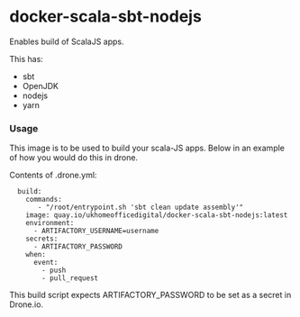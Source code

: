 # docker-scala-sbt-nodejs

  
Enables build of ScalaJS apps.

This has:
- sbt
- OpenJDK
- nodejs
- yarn

### Usage

This image is to be used to build your scala-JS apps. Below in an example of how you would do this in drone.

Contents of .drone.yml:
```
  build:
    commands:
       - "/root/entrypoint.sh 'sbt clean update assembly'"
    image: quay.io/ukhomeofficedigital/docker-scala-sbt-nodejs:latest
    environment:
      - ARTIFACTORY_USERNAME=username
    secrets:
      - ARTIFACTORY_PASSWORD
    when:
      event:
        - push
        - pull_request

```
This build script expects ARTIFACTORY_PASSWORD to be set as a secret in Drone.io.
